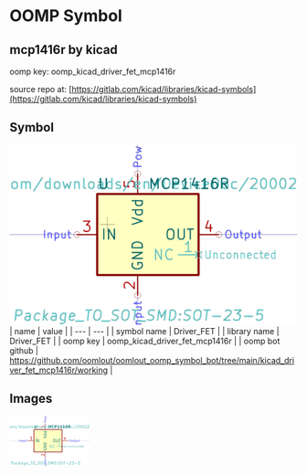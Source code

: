 # OOMP Symbol  
## mcp1416r  by kicad  
  
oomp key: oomp_kicad_driver_fet_mcp1416r  
  
source repo at: [https://gitlab.com/kicad/libraries/kicad-symbols](https://gitlab.com/kicad/libraries/kicad-symbols)  
## Symbol  
  
[![working.png](working_600.png)](working.png)  
| name | value | 
| --- | --- | 
| symbol name | Driver_FET | 
| library name | Driver_FET | 
| oomp key | oomp_kicad_driver_fet_mcp1416r | 
| oomp bot github | https://github.com/oomlout/oomlout_oomp_symbol_bot/tree/main/kicad_driver_fet_mcp1416r/working | 
## Images  
  
[![working.png](working_140.png)](working.png)  

